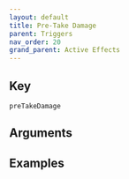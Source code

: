 ```yaml
---
layout: default
title: Pre-Take Damage
parent: Triggers
nav_order: 20
grand_parent: Active Effects
---
```

## Key

`preTakeDamage`

## Arguments 

## Examples


